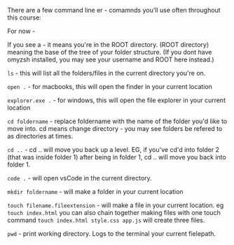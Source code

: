 There are a few command line er - comamnds you'll use often throughout this course: 

For now - 

If you see a `~` it means you're in the ROOT directory. (ROOT directory) meaning the base of the tree of your folder structure. (If you dont have omyzsh installed, you may see your username and ROOT here instead.)

`ls` - this will list all the folders/files in the current directory you're on. 

`open .` - for macbooks, this will open the finder in your current location

`explorer.exe .` - for windows, this will open the file explorer in your current location

`cd foldername` - replace foldername with the name of the folder you'd like to move into. cd means change directory - you may see folders be refered to as directories at times. 

`cd ..` - cd .. will move you back up a level. EG, if you've cd'd into folder 2 (that was inside folder 1) after being in folder 1, cd .. will move you back into folder 1. 

`code .` - will open vsCode in the current directory. 

`mkdir foldername` - will make a folder in your current location

`touch filename.fileextension` - will make a file in your current location. eg `touch index.html` you can also chain together making files with one touch command `touch index.html style.css app.js` will create three files. 

`pwd` - print working directory. Logs to the terminal your current fielepath.
